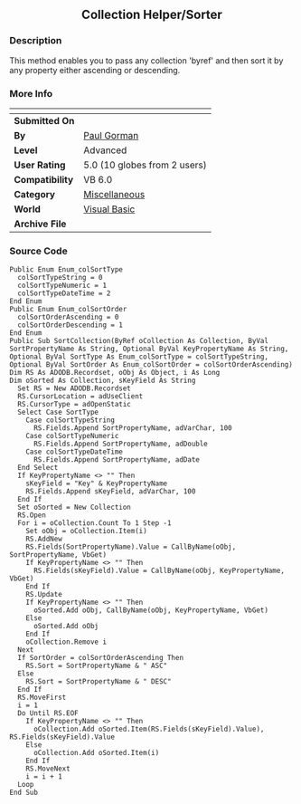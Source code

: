 ﻿<div align="center">

## Collection Helper/Sorter


</div>

### Description

This method enables you to pass any collection 'byref' and then sort it by any property either ascending or descending.
 
### More Info
 


<span>             |<span>
---                |---
**Submitted On**   |
**By**             |[Paul Gorman](https://github.com/Planet-Source-Code/PSCIndex/blob/master/ByAuthor/paul-gorman.md)
**Level**          |Advanced
**User Rating**    |5.0 (10 globes from 2 users)
**Compatibility**  |VB 6\.0
**Category**       |[Miscellaneous](https://github.com/Planet-Source-Code/PSCIndex/blob/master/ByCategory/miscellaneous__1-1.md)
**World**          |[Visual Basic](https://github.com/Planet-Source-Code/PSCIndex/blob/master/ByWorld/visual-basic.md)
**Archive File**   |[](https://github.com/Planet-Source-Code/paul-gorman-collection-helper-sorter__1-36320/archive/master.zip)





### Source Code

```
Public Enum Enum_colSortType
  colSortTypeString = 0
  colSortTypeNumeric = 1
  colSortTypeDateTime = 2
End Enum
Public Enum Enum_colSortOrder
  colSortOrderAscending = 0
  colSortOrderDescending = 1
End Enum
Public Sub SortCollection(ByRef oCollection As Collection, ByVal SortPropertyName As String, Optional ByVal KeyPropertyName As String, Optional ByVal SortType As Enum_colSortType = colSortTypeString, Optional ByVal SortOrder As Enum_colSortOrder = colSortOrderAscending)
Dim RS As ADODB.Recordset, oObj As Object, i As Long
Dim oSorted As Collection, sKeyField As String
  Set RS = New ADODB.Recordset
  RS.CursorLocation = adUseClient
  RS.CursorType = adOpenStatic
  Select Case SortType
    Case colSortTypeString
      RS.Fields.Append SortPropertyName, adVarChar, 100
    Case colSortTypeNumeric
      RS.Fields.Append SortPropertyName, adDouble
    Case colSortTypeDateTime
      RS.Fields.Append SortPropertyName, adDate
  End Select
  If KeyPropertyName <> "" Then
    sKeyField = "Key" & KeyPropertyName
    RS.Fields.Append sKeyField, adVarChar, 100
  End If
  Set oSorted = New Collection
  RS.Open
  For i = oCollection.Count To 1 Step -1
    Set oObj = oCollection.Item(i)
    RS.AddNew
    RS.Fields(SortPropertyName).Value = CallByName(oObj, SortPropertyName, VbGet)
    If KeyPropertyName <> "" Then
      RS.Fields(sKeyField).Value = CallByName(oObj, KeyPropertyName, VbGet)
    End If
    RS.Update
    If KeyPropertyName <> "" Then
      oSorted.Add oObj, CallByName(oObj, KeyPropertyName, VbGet)
    Else
      oSorted.Add oObj
    End If
    oCollection.Remove i
  Next
  If SortOrder = colSortOrderAscending Then
    RS.Sort = SortPropertyName & " ASC"
  Else
    RS.Sort = SortPropertyName & " DESC"
  End If
  RS.MoveFirst
  i = 1
  Do Until RS.EOF
    If KeyPropertyName <> "" Then
      oCollection.Add oSorted.Item(RS.Fields(sKeyField).Value), RS.Fields(sKeyField).Value
    Else
      oCollection.Add oSorted.Item(i)
    End If
    RS.MoveNext
    i = i + 1
  Loop
End Sub
```

